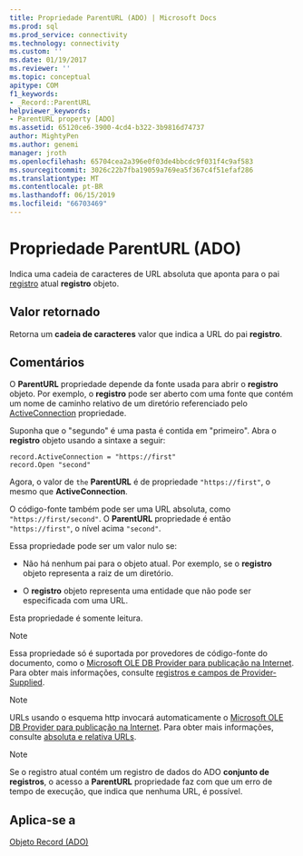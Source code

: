 ```yaml
---
title: Propriedade ParentURL (ADO) | Microsoft Docs
ms.prod: sql
ms.prod_service: connectivity
ms.technology: connectivity
ms.custom: ''
ms.date: 01/19/2017
ms.reviewer: ''
ms.topic: conceptual
apitype: COM
f1_keywords:
- _Record::ParentURL
helpviewer_keywords:
- ParentURL property [ADO]
ms.assetid: 65120ce6-3900-4cd4-b322-3b9816d74737
author: MightyPen
ms.author: genemi
manager: jroth
ms.openlocfilehash: 65704cea2a396e0f03de4bbcdc9f031f4c9af583
ms.sourcegitcommit: 3026c22b7fba19059a769ea5f367c4f51efaf286
ms.translationtype: MT
ms.contentlocale: pt-BR
ms.lasthandoff: 06/15/2019
ms.locfileid: "66703469"
---
```

# <a name="parenturl-property-ado"></a>Propriedade ParentURL (ADO)
Indica uma cadeia de caracteres de URL absoluta que aponta para o pai [registro](../../../ado/reference/ado-api/record-object-ado.md) atual **registro** objeto.  
  
## <a name="return-value"></a>Valor retornado  
 Retorna um **cadeia de caracteres** valor que indica a URL do pai **registro**.  
  
## <a name="remarks"></a>Comentários  
 O **ParentURL** propriedade depende da fonte usada para abrir o **registro** objeto. Por exemplo, o **registro** pode ser aberto com uma fonte que contém um nome de caminho relativo de um diretório referenciado pelo [ActiveConnection](../../../ado/reference/ado-api/activeconnection-property-ado.md) propriedade.  
  
 Suponha que o "segundo" é uma pasta é contida em "primeiro". Abra o **registro** objeto usando a sintaxe a seguir:  
  
```  
record.ActiveConnection = "https://first"  
record.Open "second"  
```  
  
 Agora, o valor de `the` **ParentURL** é de propriedade `"https://first"`, o mesmo que **ActiveConnection**.  
  
 O código-fonte também pode ser uma URL absoluta, como `"https://first/second"`. O **ParentURL** propriedade é então `"https://first"`, o nível acima `"second"`.  
  
 Essa propriedade pode ser um valor nulo se:  
  
-   Não há nenhum pai para o objeto atual. Por exemplo, se o **registro** objeto representa a raiz de um diretório.  
  
-   O **registro** objeto representa uma entidade que não pode ser especificada com uma URL.  
  
 Esta propriedade é somente leitura.  
  
> [!NOTE]
>  Essa propriedade só é suportada por provedores de código-fonte do documento, como o [Microsoft OLE DB Provider para publicação na Internet](../../../ado/guide/appendixes/microsoft-ole-db-provider-for-internet-publishing.md). Para obter mais informações, consulte [registros e campos de Provider-Supplied](../../../ado/guide/data/records-and-provider-supplied-fields.md).  
  
> [!NOTE]
>  URLs usando o esquema http invocará automaticamente o [Microsoft OLE DB Provider para publicação na Internet](../../../ado/guide/appendixes/microsoft-ole-db-provider-for-internet-publishing.md). Para obter mais informações, consulte [absoluta e relativa URLs](../../../ado/guide/data/absolute-and-relative-urls.md).  
  
> [!NOTE]
>  Se o registro atual contém um registro de dados do ADO **conjunto de registros**, o acesso a **ParentURL** propriedade faz com que um erro de tempo de execução, que indica que nenhuma URL, é possível.  
  
## <a name="applies-to"></a>Aplica-se a  
 [Objeto Record (ADO)](../../../ado/reference/ado-api/record-object-ado.md)
